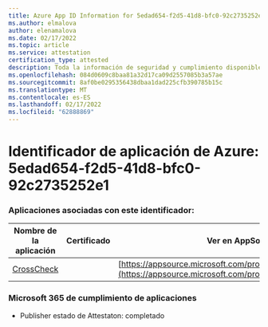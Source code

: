 ```yaml
---
title: Azure App ID Information for 5edad654-f2d5-41d8-bfc0-92c2735252e1
ms.author: elmalova
author: elenamalova
ms.date: 02/17/2022
ms.topic: article
ms.service: attestation
certification_type: attested
description: Toda la información de seguridad y cumplimiento disponible para 5edad654-f2d5-41d8-bfc0-92c2735252e1.
ms.openlocfilehash: 084d0609c8baa81a32d17ca09d2557085b3a57ae
ms.sourcegitcommit: 8af0be0295356438dbaa1dad225cfb390785b15c
ms.translationtype: MT
ms.contentlocale: es-ES
ms.lasthandoff: 02/17/2022
ms.locfileid: "62888869"
---
```

# <a name="azure-app-id-5edad654-f2d5-41d8-bfc0-92c2735252e1"></a>Identificador de aplicación de Azure: 5edad654-f2d5-41d8-bfc0-92c2735252e1


### <a name="apps-associated-with-this-id"></a>Aplicaciones asociadas con este identificador:
| **Nombre de la aplicación** | **Certificado** | **Ver en AppSource** |
|--------------|---------------|-----------------------|
| [CrossCheck](https://docs.microsoft.com/microsoft-365-app-certification/forward/WA200003198) |  | [https://appsource.microsoft.com/product/office/WA200003198](https://appsource.microsoft.com/product/office/WA200003198) |

### <a name="microsoft-365-app-compliance-status"></a>Microsoft 365 de cumplimiento de aplicaciones
- Publisher estado de Attestaton: completado
